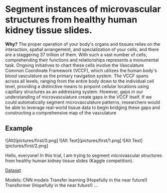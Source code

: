 #  Segment instances of microvascular structures from healthy human kidney tissue slides.

**Why?**
The proper operation of your body's organs and tissues relies on the interaction, spatial arrangement, and specialization of your cells, and there are a staggering 37 trillion of them. With such a vast number of cells, comprehending their functions and relationships represents a monumental task.
Ongoing initiatives to chart these cells involve the Vasculature Common Coordinate Framework (VCCF), which utilizes the human body's blood vasculature as the primary navigation system. The VCCF spans across all levels, ranging from the entire body down to the individual cell level, providing a distinctive means to pinpoint cellular locations using capillary structures as an addressing system. However, gaps in our understanding of microvasculature create gaps in the VCCF itself. If we could automatically segment microvasculature patterns, researchers would be able to leverage real-world tissue data to begin bridging these gaps and constructing a comprehensive map of the vasculature

## Example
![Alt](pictures/first/0.png]
![Alt Text](pictures/first/1.png]
![Alt Text](pictures/first/2.png]


Hello, everyone!
In this trial, I am trying to segment microvascular structures from healthy human kidney tissue slides (Kaggle competition). 

[Dataset](https://www.kaggle.com/competitions/hubmap-hacking-the-human-vasculature/data)

Models:
CNN models
Transfer learning (Hopefully in the near future!)
Transformer (Hopefully in the near future!)
...


